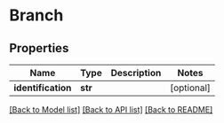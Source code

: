 # Branch

## Properties
Name | Type | Description | Notes
------------ | ------------- | ------------- | -------------
**identification** | **str** |  | [optional] 

[[Back to Model list]](../README.md#documentation-for-models) [[Back to API list]](../README.md#documentation-for-api-endpoints) [[Back to README]](../README.md)


